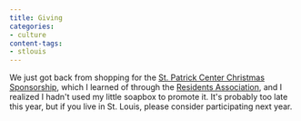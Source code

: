 ```yaml
---
title: Giving
categories:
- culture
content-tags:
- stlouis
---
```


We just got back from shopping for the [St. Patrick Center Christmas Sponsorship][1], which I learned of through the [Residents Association][2], and I realized I hadn't used my little soapbox to promote it.  It's probably too late this year, but if you live in St. Louis, please consider participating next year.

   [1]: http://stpatrickcenter.org/organization/csp.html
   [2]: http://dslra.org/
